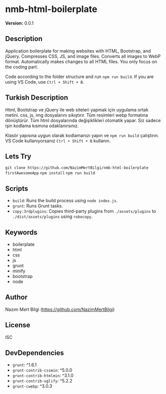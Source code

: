 # nmb-html-boilerplate

**Version:** 0.0.1

## Description
Application boilerplate for making websites with HTML, Bootstrap, and jQuery. Compresses CSS, JS, and image files. Converts all images to WebP format. Automatically makes changes to all HTML files. You only focus on the coding part.

Code according to the folder structure and run `npm run build`. If you are using VS Code, use `Ctrl + Shift + B`.

## Turkish Description
Html, Bootstrap ve jQuery ile web siteleri yapmak için uygulama ortak metini. css, js, img dosyalarını sıkıştırır. Tüm resimleri webp formatına dönüştürür. Tüm html dosyalarında değişiklikleri otomatik yapar. Siz sadece işin kodlama kısmına odaklanırsınız.

Klasör yapısına uygun olarak kodlamanızı yapın ve `npm run build` çalıştırın. VS Code kullanıyorsanız `Ctrl + Shift + B` kullanın.

## Lets Try

`git clone https://github.com/NazimMertBilgi/nmb-html-boilerplate firstAwesomeApp`
`npm install`
`npm run build`


## Scripts
- `build`: Runs the build process using `node index.js`.
- `grunt`: Runs Grunt tasks.
- `copy:3rdplugins`: Copies third-party plugins from `./assets/plugins` to `./dist/assets/plugins` using `robocopy`.

## Keywords
- boilerplate
- html
- css
- js
- grunt
- minify
- bootstrap
- node

## Author
Nazım Mert Bilgi (https://github.com/NazimMertBilgi)

## License
ISC

## DevDependencies
- `grunt`: ^1.6.1
- `grunt-contrib-cssmin`: ^5.0.0
- `grunt-contrib-htmlmin`: ^3.1.0
- `grunt-contrib-uglify`: ^5.2.2
- `grunt-cwebp`: ^3.0.3